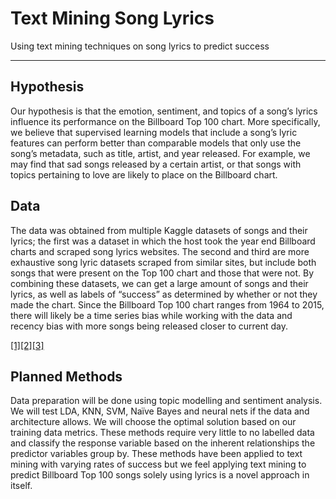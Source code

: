 # Text Mining Song Lyrics
Using text mining techniques on song lyrics to predict success
- - - -

## Hypothesis

Our hypothesis is that the emotion, sentiment, and topics of a song’s lyrics influence its performance on the Billboard Top 100 chart. More specifically, we believe that supervised learning models that include a song’s lyric features can perform better than comparable models that only use the song’s metadata, such as title, artist, and year released. For example, we may find that sad songs released by a certain artist, or that songs with topics pertaining to love are likely to place on the Billboard chart.

## Data

The data was obtained from multiple Kaggle datasets of songs and their lyrics; the first was a dataset in which the host took the year end Billboard charts and scraped song lyrics websites. The second and third are more exhaustive song lyric datasets scraped from similar sites, but include both songs that were present on the Top 100 chart and those that were not. By combining these datasets, we can get a large amount of songs and their lyrics, as well as labels of “success” as determined by whether or not they made the chart. Since the Billboard Top 100 chart ranges from 1964 to 2015, there will likely be a time series bias while working with the data and recency bias with more songs being released closer to current day. 

[[1]](https://www.kaggle.com/rakannimer/billboard-lyrics)[[2]](https://www.kaggle.com/mousehead/songlyrics)[[3]](https://www.kaggle.com/artimous/every-song-you-have-heard-almost)

## Planned Methods

Data preparation will be done using topic modelling and sentiment analysis. We will test LDA, KNN, SVM, Naïve Bayes and neural nets if the data and architecture allows. We will choose the optimal solution based on our training data metrics. These methods require very little to no labelled data and classify the response variable based on the inherent relationships the predictor variables group by. These methods have been applied to text mining with varying rates of success but we feel applying text mining to predict Billboard Top 100 songs solely using lyrics is a novel approach in itself.
